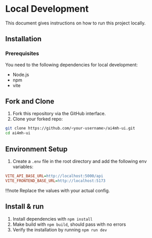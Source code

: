 # Local Development

This document gives instructions on how to run this project locally.

## Installation

### Prerequisites

You need to the following dependencies for local development:

- Node.js
- npm
- vite

## Fork and Clone

1. Fork this repository via the GitHub interface.
2. Clone your forked repo:

```bash
git clone https://github.com/<your-username>/ai4mh-ui.git
cd ai4mh-ui
```

## Environment Setup

1. Create a `.env` file in the root directory and add the following env variables:

```ini
VITE_API_BASE_URL=http://localhost:5000/api
VITE_FRONTEND_BASE_URL=http://localhost:5173
```

!!!note Replace the values with your actual config.

## Install & run

1. Install dependencies with `npm install`
2. Make build with `npm build`, should pass with no errors
3. Verify the installation by running `npm run dev`
